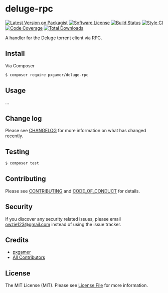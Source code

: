 # deluge-rpc

[![Latest Version on Packagist][ico-version]][link-packagist]
[![Software License][ico-license]](LICENSE.md)
[![Build Status][ico-travis]][link-travis]
[![Style CI][ico-styleci]][link-styleci]
[![Code Coverage][ico-code-quality]][link-code-quality]
[![Total Downloads][ico-downloads]][link-downloads]

A handler for the Deluge torrent client via RPC.

## Install

Via Composer

```bash
$ composer require pxgamer/deluge-rpc
```

## Usage

...

## Change log

Please see [CHANGELOG](CHANGELOG.md) for more information on what has changed recently.

## Testing

```bash
$ composer test
```

## Contributing

Please see [CONTRIBUTING](CONTRIBUTING.md) and [CODE_OF_CONDUCT](CODE_OF_CONDUCT.md) for details.

## Security

If you discover any security related issues, please email owzie123@gmail.com instead of using the issue tracker.

## Credits

- [pxgamer][link-author]
- [All Contributors][link-contributors]

## License

The MIT License (MIT). Please see [License File](LICENSE.md) for more information.

[ico-version]: https://img.shields.io/packagist/v/pxgamer/deluge-rpc.svg?style=flat-square
[ico-license]: https://img.shields.io/badge/license-MIT-brightgreen.svg?style=flat-square
[ico-travis]: https://img.shields.io/travis/pxgamer/deluge-rpc/master.svg?style=flat-square
[ico-styleci]: https://styleci.io/repos/125581431/shield
[ico-code-quality]: https://img.shields.io/codecov/c/github/pxgamer/deluge-rpc.svg?style=flat-square
[ico-downloads]: https://img.shields.io/packagist/dt/pxgamer/deluge-rpc.svg?style=flat-square

[link-packagist]: https://packagist.org/packages/pxgamer/deluge-rpc
[link-travis]: https://travis-ci.org/pxgamer/deluge-rpc
[link-styleci]: https://styleci.io/repos/125581431
[link-code-quality]: https://codecov.io/gh/pxgamer/deluge-rpc
[link-downloads]: https://packagist.org/packages/pxgamer/deluge-rpc
[link-author]: https://github.com/pxgamer
[link-contributors]: ../../contributors
